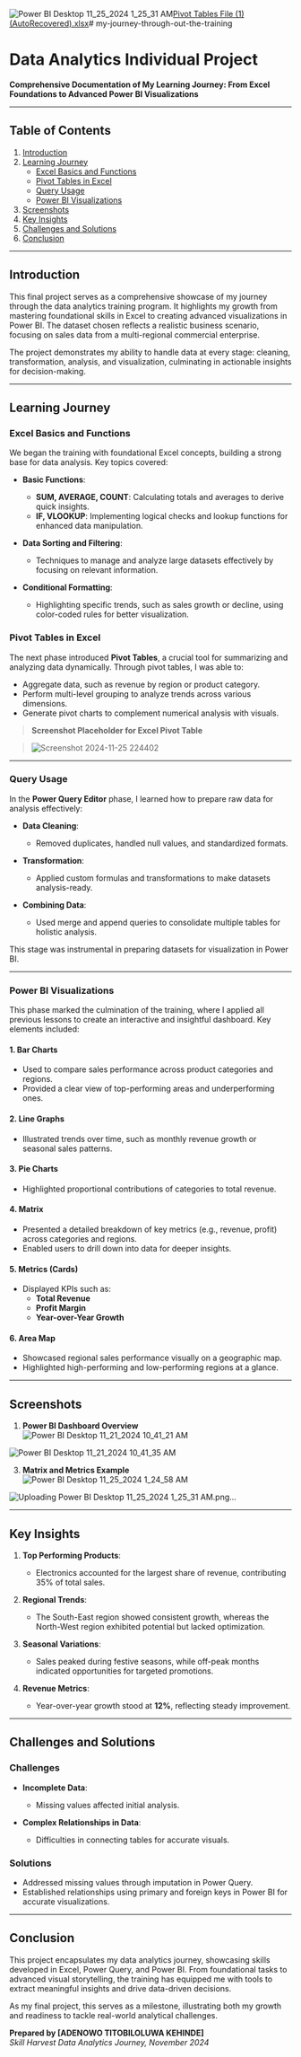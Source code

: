 ![Power BI Desktop 11_25_2024 1_25_31 AM](https://github.com/user-attachments/assets/94cec920-9300-4c8b-a56f-61028217531b)[Pivot Tables File (1)(AutoRecovered).xlsx](https://github.com/user-attachments/files/17909138/Pivot.Tables.File.1.AutoRecovered.xlsx)# my-journey-through-out-the-training
# Data Analytics Individual Project  
**Comprehensive Documentation of My Learning Journey: From Excel Foundations to Advanced Power BI Visualizations**  

---

## Table of Contents  
1. [Introduction](#introduction)  
2. [Learning Journey](#learning-journey)  
    - [Excel Basics and Functions](#excel-basics-and-functions)  
    - [Pivot Tables in Excel](#pivot-tables-in-excel)  
    - [Query Usage](#query-usage)  
    - [Power BI Visualizations](#power-bi-visualizations)  
3. [Screenshots](#screenshots)  
4. [Key Insights](#key-insights)  
5. [Challenges and Solutions](#challenges-and-solutions)  
6. [Conclusion](#conclusion)  

---

## Introduction  
This final project serves as a comprehensive showcase of my journey through the data analytics training program. It highlights my growth from mastering foundational skills in Excel to creating advanced visualizations in Power BI. The dataset chosen reflects a realistic business scenario, focusing on sales data from a multi-regional commercial enterprise.  

The project demonstrates my ability to handle data at every stage: cleaning, transformation, analysis, and visualization, culminating in actionable insights for decision-making.  

---

## Learning Journey  

### Excel Basics and Functions  
We began the training with foundational Excel concepts, building a strong base for data analysis. Key topics covered:  
- **Basic Functions**:  
  - **SUM, AVERAGE, COUNT**: Calculating totals and averages to derive quick insights.  
  - **IF, VLOOKUP**: Implementing logical checks and lookup functions for enhanced data manipulation.  

- **Data Sorting and Filtering**:  
  - Techniques to manage and analyze large datasets effectively by focusing on relevant information.  

- **Conditional Formatting**:  
  - Highlighting specific trends, such as sales growth or decline, using color-coded rules for better visualization.  


### Pivot Tables in Excel  
The next phase introduced **Pivot Tables**, a crucial tool for summarizing and analyzing data dynamically. Through pivot tables, I was able to:  
- Aggregate data, such as revenue by region or product category.  
- Perform multi-level grouping to analyze trends across various dimensions.  
- Generate pivot charts to complement numerical analysis with visuals.  

> **Screenshot Placeholder for Excel Pivot Table**  

> ![Screenshot 2024-11-25 224402](https://github.com/user-attachments/assets/930e25ab-902c-4db1-95c5-385d590cb75c)

---

### Query Usage  
In the **Power Query Editor** phase, I learned how to prepare raw data for analysis effectively:  
- **Data Cleaning**:  
  - Removed duplicates, handled null values, and standardized formats.  

- **Transformation**:  
  - Applied custom formulas and transformations to make datasets analysis-ready.  

- **Combining Data**:  
  - Used merge and append queries to consolidate multiple tables for holistic analysis.  

This stage was instrumental in preparing datasets for visualization in Power BI.  

---

### Power BI Visualizations  
This phase marked the culmination of the training, where I applied all previous lessons to create an interactive and insightful dashboard. Key elements included:  

#### 1. **Bar Charts**  
- Used to compare sales performance across product categories and regions.  
- Provided a clear view of top-performing areas and underperforming ones.  

#### 2. **Line Graphs**  
- Illustrated trends over time, such as monthly revenue growth or seasonal sales patterns.  

#### 3. **Pie Charts**  
- Highlighted proportional contributions of categories to total revenue.  

#### 4. **Matrix**  
- Presented a detailed breakdown of key metrics (e.g., revenue, profit) across categories and regions.  
- Enabled users to drill down into data for deeper insights.  

#### 5. **Metrics (Cards)**  
- Displayed KPIs such as:  
  - **Total Revenue**  
  - **Profit Margin**  
  - **Year-over-Year Growth**  

#### 6. **Area Map**  
- Showcased regional sales performance visually on a geographic map.  
- Highlighted high-performing and low-performing regions at a glance.  

---

## Screenshots  

1. **Power BI Dashboard Overview**  
 ![Power BI Desktop 11_21_2024 10_41_21 AM](https://github.com/user-attachments/assets/fae2f377-07a5-4a0b-9495-4ac2154f0cc6)
   
 ![Power BI Desktop 11_21_2024 10_41_35 AM](https://github.com/user-attachments/assets/70ce529d-0b75-4cc0-a3cb-1fad8fa11570)


3. **Matrix and Metrics Example**
 ![Power BI Desktop 11_25_2024 1_24_58 AM](https://github.com/user-attachments/assets/e0df4882-fb4e-4bb7-9f39-af65f40194a7)
 
 ![Uploading Power BI Desktop 11_25_2024 1_25_31 AM.png…]()

---

## Key Insights  
1. **Top Performing Products**:  
   - Electronics accounted for the largest share of revenue, contributing 35% of total sales.  

2. **Regional Trends**:  
   - The South-East region showed consistent growth, whereas the North-West region exhibited potential but lacked optimization.  

3. **Seasonal Variations**:  
   - Sales peaked during festive seasons, while off-peak months indicated opportunities for targeted promotions.  

4. **Revenue Metrics**:  
   - Year-over-year growth stood at **12%**, reflecting steady improvement.  

---

## Challenges and Solutions  

### Challenges  
- **Incomplete Data**:  
  - Missing values affected initial analysis.  

- **Complex Relationships in Data**:  
  - Difficulties in connecting tables for accurate visuals.  

### Solutions  
- Addressed missing values through imputation in Power Query.  
- Established relationships using primary and foreign keys in Power BI for accurate visualizations.  

---

## Conclusion  
This project encapsulates my data analytics journey, showcasing skills developed in Excel, Power Query, and Power BI. From foundational tasks to advanced visual storytelling, the training has equipped me with tools to extract meaningful insights and drive data-driven decisions.  

As my final project, this serves as a milestone, illustrating both my growth and readiness to tackle real-world analytical challenges.  

**Prepared by [ADENOWO TITOBILOLUWA KEHINDE]**  
*Skill Harvest Data Analytics Journey, November 2024*    

